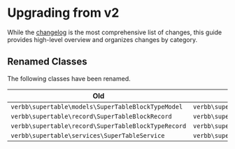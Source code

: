 # Upgrading from v2
While the [changelog](https://github.com/verbb/super-table/blob/craft-4/CHANGELOG.md) is the most comprehensive list of changes, this guide provides high-level overview and organizes changes by category.

## Renamed Classes
The following classes have been renamed.

Old | What to do instead
--- | ---
| `verbb\supertable\models\SuperTableBlockTypeModel` | `verbb\supertable\models\SuperTableBlockType`
| `verbb\supertable\record\SuperTableBlockRecord` | `verbb\supertable\record\SuperTableBlock`
| `verbb\supertable\record\SuperTableBlockTypeRecord` | `verbb\supertable\record\SuperTableBlockType`
| `verbb\supertable\services\SuperTableService` | `verbb\supertable\services\Service`

